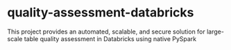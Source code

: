 # quality-assessment-databricks
This project provides an automated, scalable, and secure solution for large-scale table quality assessment in Databricks using native PySpark
